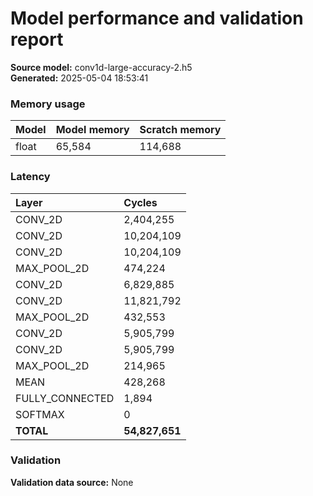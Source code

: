 # Model performance and validation report
**Source model:** conv1d-large-accuracy-2.h5  
**Generated:** 2025-05-04 18:53:41

### Memory usage
| Model | Model memory | Scratch memory |
| :--- | :--- | :--- |
| float | 65,584 | 114,688 |

### Latency
| Layer | Cycles |
| :--- | :--- |
| CONV_2D | 2,404,255 |
| CONV_2D | 10,204,109 |
| CONV_2D | 10,204,109 |
| MAX_POOL_2D | 474,224 |
| CONV_2D | 6,829,885 |
| CONV_2D | 11,821,792 |
| MAX_POOL_2D | 432,553 |
| CONV_2D | 5,905,799 |
| CONV_2D | 5,905,799 |
| MAX_POOL_2D | 214,965 |
| MEAN | 428,268 |
| FULLY_CONNECTED | 1,894 |
| SOFTMAX | 0 |
| **TOTAL** | **54,827,651** |

### Validation
**Validation data source:** None
